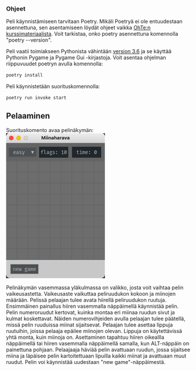 
### Ohjeet
Peli käynnistämiseen tarvitaan Poetry. Mikäli Poetryä ei ole entuudestaan asennettuna, sen asentamiseen löydät ohjeet vaikka [OhTe:n kurssimateriaalista](https://ohjelmistotekniikka-hy.github.io/python/poetry). Voit tarkistaa, onko poetry asennettuna komennolla "poetry --version".

Peli vaatii toimiakseen Pythonista vähintään [version 3.6](https://www.python.org/downloads/) ja se käyttää Pythonin Pygame ja Pygame Gui -kirjastoja. Voit asentaa ohjelman riippuvuudet poetryn avulla komennolla:
```bash
poetry install
```
Peli käynnistetään suorituskomennolla:
```bash
poetry run invoke start
```

## Pelaaminen

Suorituskomento avaa pelinäkymän:
![pelinakyma](./kuvat/miinaharava-nakyma-viikko6-easy.png)

Pelinäkymän vasemmassa yläkulmassa on valikko, josta voit vaihtaa pelin vaikeusastetta. Vaikeusaste vaikuttaa peliruudukon kokoon ja miinojen määrään.
Pelissä pelaajan tulee avata hiirellä peliruudukon ruutuja. Ensimmäinen painallus hiiren vasemmalla näppäimellä käynnistää pelin. Pelin numeroruudut kertovat, kuinka montaa eri miinaa ruudun sivut ja kulmat koskettavat. Näiden numerovihjeiden avulla pelaajan tulee päätellä, missä pelin ruuduissa miinat sijaitsevat. Pelaajan tulee asettaa lippuja ruutuihin, joissa pelaaja epäilee miinojen olevan. Lippuja on käytettävissä yhtä monta, kuin miinoja on. Asettaminen tapahtuu hiiren oikeallla näppäimellä tai hiiren vasemmalla näppäimellä samalla, kun ALT-näppäin on painettuna pohjaan. Pelaajaaja häviää pelin avattuaan ruudun, jossa sijaitsee miina ja läpäisee pelin kartoitettuaan lipuilla kaikki miinat ja avattuaan muut ruudut. Pelin voi käynnistää uudestaan "new game"-näppäimestä.
